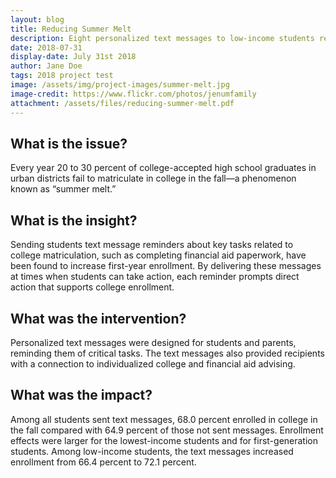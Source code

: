 ```yaml
---
layout: blog
title: Reducing Summer Melt
description: Eight personalized text messages to low-income students resulted in a nearly 9% increase in college enrollment.
date: 2018-07-31
display-date: July 31st 2018
author: Jane Doe
tags: 2018 project test
image: /assets/img/project-images/summer-melt.jpg
image-credit: https://www.flickr.com/photos/jenumfamily
attachment: /assets/files/reducing-summer-melt.pdf
---
```


## What is the issue?

Every year 20 to 30 percent of college-accepted high school graduates in urban districts fail to matriculate in college in the fall—a phenomenon known as “summer melt.”

## What is the insight?

Sending students text message reminders about key tasks related to college matriculation, such as completing financial aid paperwork, have been found to increase first-year enrollment. By delivering these messages at times when students can take action, each reminder prompts direct action that supports college enrollment.

## What was the intervention?

Personalized text messages were designed for students and parents, reminding them of critical tasks. The text messages also provided recipients with a connection to individualized college and financial aid advising.

## What was the impact?

Among all students sent text messages, 68.0 percent enrolled in college in the fall compared with 64.9 percent of those not sent messages. Enrollment effects were larger for the lowest-income students and for first-generation students. Among low-income students, the text messages increased enrollment from 66.4 percent to 72.1 percent.
